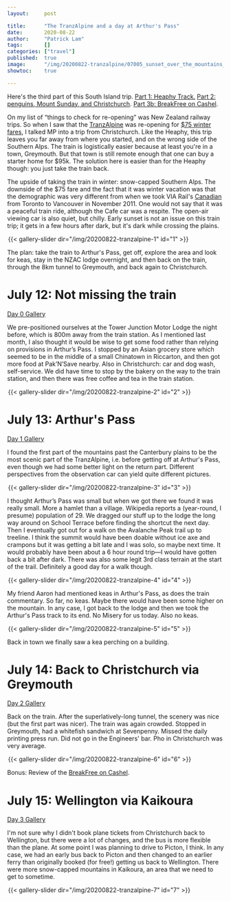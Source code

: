 ```yaml
---
layout:     post

title:      "The TranzAlpine and a day at Arthur's Pass"
date:       2020-08-22
author:     "Patrick Lam"
tags:       []
categories: ["travel"]
published:  true
image:      "/img/20200822-tranzalpine/07005_sunset_over_the_mountains_header.JPG"
showtoc:    true

---
```


Here's the third part of this South Island trip. <a href="/post/20200905-heaphy-track/">Part 1: Heaphy Track.</a> <a href="/post/20200723-penguins/">Part 2: penguins, Mount Sunday, and Christchurch</a>. <a href="/post/20200718-breakfree/">Part 3b: BreakFree on Cashel</a>.

On my list of “things to check for re-opening” was New Zealand railway trips. So when I saw that the <a href="https://www.youtube.com/watch?v=vS_wiDrE_IU">TranzAlpine</a> was re-opening for <a href="https://www.kiwirail.co.nz/media/tranzalpine-to-resume-next-month/">$75 winter fares</a>, I talked MP into a trip from Christchurch. Like the Heaphy, this trip leaves you far away from where you started, and on the wrong side of the Southern Alps. The train is logistically easier because at least you're in a town, Greymouth. But that town is still remote enough that one can buy a starter home for $95k. The solution here is easier than for the Heaphy though: you just take the train back.

The upside of taking the train in winter: snow-capped Southern Alps. The downside of the $75 fare and the fact that it was winter vacation was that the demographic was very different from when we took VIA Rail's <a href="https://www.viarail.ca/en/explore-our-destinations/trains/rockies-and-pacific/toronto-vancouver-canadian">Canadian</a> from Toronto to Vancouver in November 2011. One would not say that it was a peaceful train ride, although the Cafe car was a respite. The open-air viewing car is also quiet, but chilly. Early sunset is not an issue on this train trip; it gets in a few hours after dark, but it's dark while crossing the plains.

<div style="margin:auto; width: 500px">
{{< gallery-slider dir="/img/20200822-tranzalpine-1" id="1" >}}
</div>

The plan: take the train to Arthur's Pass, get off, explore the area and look for keas, stay in the NZAC lodge overnight, and then back on the train, through the 8km tunnel to Greymouth, and back again to Christchurch.

# July 12: Not missing the train

<a href="https://gallery.patricklam.ca/index.php?/category/1229">Day 0 Gallery</a>

We pre-positioned ourselves at the Tower Junction Motor Lodge the night before, which is 800m away from the train station. As I mentioned last month, I also thought it would be wise to get some food rather than relying on provisions in Arthur’s Pass. I stopped by an Asian grocery store which seemed to be in the middle of a small Chinatown in Riccarton, and then got more food at Pak’N’Save nearby. Also in Christchurch: car and dog wash, self-service. We did have time to stop by the bakery on the way to the train station, and then there was free coffee and tea in the train station.

<div style="margin:auto; width: 500px">
{{< gallery-slider dir="/img/20200822-tranzalpine-2" id="2" >}}
</div>

# July 13: Arthur's Pass

<a href="https://gallery.patricklam.ca/index.php?/category/1231">Day 1 Gallery</a>

I found the first part of the mountains past the Canterbury plains to be the most scenic part of the TranzAlpine, i.e. before getting off at Arthur's Pass, even though we had some better light on the return part. Different perspectives from the observation car can yield quite different pictures.

<div style="margin:auto; width: 500px">
{{< gallery-slider dir="/img/20200822-tranzalpine-3" id="3" >}}
</div>

I thought Arthur’s Pass was small but when we got there we found it was really small. More a hamlet than a village. Wikipedia reports a (year-round, I presume) population of 29. We dragged our stuff up to the lodge the long way around on School Terrace before finding the shortcut the next day. Then I eventually got out for a walk on the Avalanche Peak trail up to treeline. I think the summit would have been doable without ice axe and crampons but it was getting a bit late and I was solo, so maybe next time. It would probably have been about a 6 hour round trip&mdash;I would have gotten back a bit after dark. There was also some legit 3rd class terrain at the start of the trail. Definitely a good day for a walk though.

<div style="margin:auto; width: 500px">
{{< gallery-slider dir="/img/20200822-tranzalpine-4" id="4" >}}
</div>

My friend Aaron had mentioned keas in Arthur's Pass, as does the train commentary. So far, no keas. Maybe there would have been some higher on the mountain. In any case, I got back to the lodge and then we took the Arthur's Pass track to its end. No Misery for us today. Also no keas.

<div style="margin:auto; width: 500px">
{{< gallery-slider dir="/img/20200822-tranzalpine-5" id="5" >}}
</div>

Back in town we finally saw a kea perching on a building.

# July 14: Back to Christchurch via Greymouth

<a href="https://gallery.patricklam.ca/index.php?/category/1232">Day 2 Gallery</a>

Back on the train. After the superlatively-long tunnel, the scenery was nice (but the first part was nicer). The train was again crowded. Stopped in Greymouth, had a whitefish sandwich at Sevenpenny. Missed the daily printing press run. Did not go in the Engineers' bar. Pho in Christchurch was very average.

<div style="margin:auto; width: 500px">
{{< gallery-slider dir="/img/20200822-tranzalpine-6" id="6" >}}
</div>

Bonus: Review of the <a href="/post/20200718-breakfree">BreakFree on Cashel</a>.

# July 15: Wellington via Kaikoura

<a href="https://gallery.patricklam.ca/index.php?/category/1233">Day 3 Gallery</a>

I'm not sure why I didn't book plane tickets from Christchurch back to
Wellington, but there were a lot of changes, and the bus is more
flexible than the plane. At some point I was planning to drive to
Picton, I think.  In any case, we had an early bus back to Picton and
then changed to an earlier ferry than originally booked (for free!)
getting us back to Wellington. There were more snow-capped mountains
in Kaikoura, an area that we need to get to sometime.

<div style="margin:auto; width: 500px">
{{< gallery-slider dir="/img/20200822-tranzalpine-7" id="7" >}}
</div>
